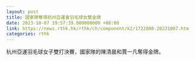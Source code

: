 ```yaml
---
layout: post
title: 國家隊奪得杭州亞運會羽毛球女雙金牌
date: 2023-10-07 19:57:39.000000000 +08:00
link: https://news.rthk.hk/rthk/ch/component/k2/1722000-20231007.htm
categories: rthk
---
```


杭州亞運羽毛球女子雙打決賽，國家隊的陳清晨和賈一凡奪得金牌。
